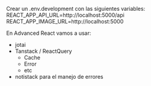 Crear un .env.development con las siguientes variables:
REACT_APP_API_URL=http://localhost:5000/api
REACT_APP_IMAGE_URL=http://localhost:5000

En Advanced React vamos a usar:
- jotai
- Tanstack / ReactQuery
  - Cache
  - Error
  - etc
- notistack para el manejo de errores
